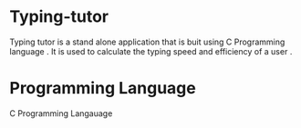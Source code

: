 # Typing-tutor
Typing tutor is a stand alone application that is buit using C Programming language . It is used to calculate  the typing speed and efficiency of a user .

# Programming Language
C Programming Langauage 
